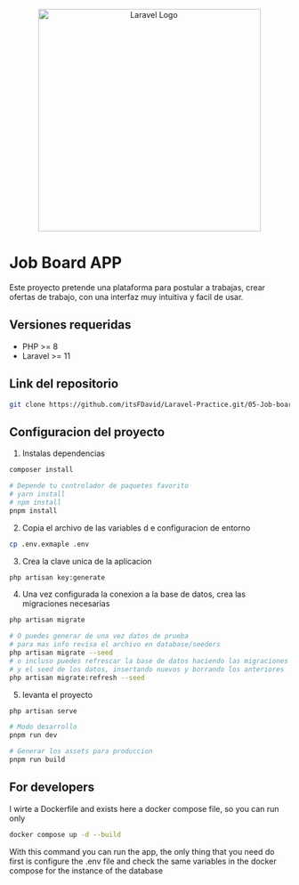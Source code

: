 <p align="center"><a href="https://laravel.com" target="_blank"><img src="https://raw.githubusercontent.com/laravel/art/master/logo-lockup/5%20SVG/2%20CMYK/1%20Full%20Color/laravel-logolockup-cmyk-red.svg" width="400" alt="Laravel Logo"></a></p>

# Job Board APP

Este proyecto pretende una plataforma para postular a trabajas, crear ofertas de trabajo, con una interfaz muy intuitiva y facil de usar.

## Versiones requeridas

-   PHP >= 8
-   Laravel >= 11

## Link del repositorio

```bash
git clone https://github.com/itsFDavid/Laravel-Practice.git/05-Job-board
```

## Configuracion del proyecto

1. Instalas dependencias

```bash
composer install

# Depende tu controlador de paquetes favorito
# yarn install
# npm install
pnpm install

```

2. Copia el archivo de las variables d e configuracion de entorno

```bash
cp .env.exmaple .env
```

3. Crea la clave unica de la aplicacion

```bash
php artisan key:generate
```

4. Una vez configurada la conexion a la base de datos, crea las migraciones necesarias

```bash
php artisan migrate

# O puedes generar de una vez datos de prueba
# para mas info revisa el archivo en database/seeders
php artisan migrate --seed
# o incluso puedes refrescar la base de datos haciendo las migraciones 
# y el seed de los datos, insertando nuevos y borrando los anteriores
php artisan migrate:refresh --seed
```



5. levanta el proyecto

```bash
php artisan serve

# Modo desarrollo
pnpm run dev

# Generar los assets para produccion
pnpm run build
```

## For developers

I wirte a Dockerfile and exists here a docker compose file, so you can run only
```bash
docker compose up -d --build
```

With this command you can run the app, the only thing that you need do first is configure the .env file and check the same variables in the docker compose for the instance of the database
